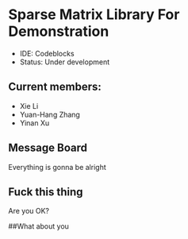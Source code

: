 # Sparse Matrix Library For Demonstration
- IDE: Codeblocks
- Status: Under development

## Current members:
- Xie Li
- Yuan-Hang Zhang
- Yinan Xu

## Message Board

Everything is gonna be alright

## Fuck this thing
Are you OK?

##What about you


